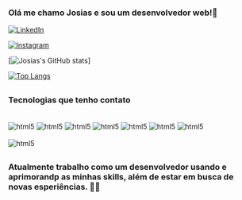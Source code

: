 ### Olá me chamo Josias e sou um desenvolvedor web!🤝

[![LinkedIn](https://img.shields.io/badge/LinkedIn-0077B5?style=for-the-badge&logo=linkedin&logoColor=white)](https://www.linkedin.com/in/josias-weber-65a7b2171/)

[![Instagram](https://img.shields.io/badge/Instagram-E4405F?style=for-the-badge&logo=instagram&logoColor=white)](https://www.linkedin.com/in/josias-weber-65a7b2171/)


[![Josias's GitHub stats](https://github-readme-stats.vercel.app/api?username=JWeberDEV&show_icons=true&theme=dracula)]

[![Top Langs](https://github-readme-stats.vercel.app/api/top-langs/?username=JWeberDEV&layout=compact&langs_count=16&theme=dracula)](https://github.com/anuraghazra/github-readme-stats)


 ##

### Tecnologias que tenho contato

<div style="display: inline_block"><br/>
    <img align="center" alt="html5" src="https://img.shields.io/badge/HTML5-E34F26?style=for-the-badge&logo=html5&logoColor=white"/>
    <img align="center" alt="html5" src="https://img.shields.io/badge/CSS3-1572B6?style=for-the-badge&logo=css3&logoColor=white"/>
    <img align="center" alt="html5" src="https://img.shields.io/badge/Bootstrap-563D7C?style=for-the-badge&logo=bootstrap&logoColor=white"/>
    <img align="center" alt="html5" src="https://img.shields.io/badge/JavaScript-F7DF1E?style=for-the-badge&logo=javascript&logoColor=black"/>
    <img align="center" alt="html5" src="https://img.shields.io/badge/PHP-777BB4?style=for-the-badge&logo=php&logoColor=white"/>
    <img align="center" alt="html5" src="https://img.shields.io/badge/MySQL-00000F?style=for-the-badge&logo=mysql&logoColor=white"/>
    <img align="center" alt="html5" src="https://img.shields.io/badge/Adobe%20XD-470137?style=for-the-badge&logo=Adobe%20XD&logoColor=#FF61F6"/>
    
<div/>

<div style="display: inline_block"><br/>
    <img align="center" alt="html5" src="https://img.shields.io/badge/Adobe%20Illustrator-FF9A00?style=for-the-badge&logo=adobe%20illustrator&logoColor=white"/>
<div/>

 ##

### Atualmente trabalho como um desenvolvedor usando e aprimorandp as minhas skills, além de estar em busca de novas esperiências. 🧑‍💻